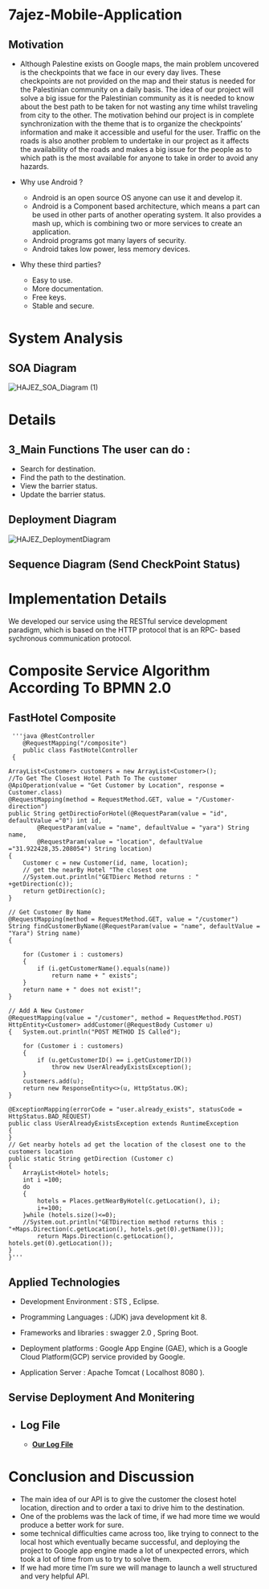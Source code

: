 # 7ajez-Mobile-Application
 ## Motivation
   * Although Palestine exists on Google maps, the main problem uncovered is the checkpoints that we face in our every day lives. These checkpoints are not provided on the map and their status is needed for the Palestinian community on a daily basis. The idea of our project will solve a big issue for the Palestinian community as it is needed to know about the best path to be taken for not wasting any time whilst traveling from city to the other. The motivation behind our project is in complete synchronization with the theme that is to organize the checkpoints’ information and make it accessible and useful for the user. Traffic on the roads is also another problem to undertake in our project as it affects the availability of the roads and makes a big issue for the people as to which path is the most available for anyone to take in order to avoid any hazards.

 * Why use Android ?
    - Android is an open source OS anyone can use it and develop it. 
    - Android is a Component based architecture, which means a part can be used in other parts of another operating system. It also provides a mash up, which is combining two or more services to create an application.
    - Android programs got many layers of security.
    - Android takes low power, less memory devices.
   
  
  
 * Why these third parties?
    - Easy to use.
    - More documentation.
    - Free keys.
    - Stable and secure.

# System Analysis

  ## SOA Diagram
![HAJEZ_SOA_Diagram (1)](https://user-images.githubusercontent.com/43942189/60539868-61f81380-9d16-11e9-8d3b-d5ae088fb88c.png)
   
# Details

 ## 3_Main Functions The user can do :
    
  * Search for destination.
  * Find the path to the destination.
  * View the barrier status.
  * Update the barrier status.
  
  ## Deployment Diagram

![HAJEZ_DeploymentDiagram](https://user-images.githubusercontent.com/43942189/60547287-f028c580-9d27-11e9-9204-6b985d1b8ff4.png)
   
## Sequence Diagram (Send CheckPoint Status)

    
   

# Implementation Details
  We developed our service using the RESTful service development paradigm, which is based on the HTTP protocol that is an RPC- based       sychronous communication protocol.

# Composite Service Algorithm According To BPMN 2.0
 ## FastHotel Composite
 
     '''java @RestController
	    @RequestMapping("/composite")
	    public class FastHotelController
	 {
		
	ArrayList<Customer> customers = new ArrayList<Customer>();	
	//To Get The Closest Hotel Path To The customer
	@ApiOperation(value = "Get Customer by Location", response = Customer.class)
	@RequestMapping(method = RequestMethod.GET, value = "/Customer-direction")
	public String getDirectioForHotel(@RequestParam(value = "id", defaultValue ="0") int id,
			@RequestParam(value = "name", defaultValue = "yara") String name,
			@RequestParam(value = "location", defaultValue ="31.922428,35.208054") String location) 
	{
		Customer c = new Customer(id, name, location);
		// get the nearBy Hotel "The closest one
		//System.out.println("GETDierc Method returns : " +getDirection(c));
		return getDirection(c);
	}

	// Get Customer By Name
	@RequestMapping(method = RequestMethod.GET, value = "/customer")
	String findCustomerByName(@RequestParam(value = "name", defaultValue = "Yara") String name)
	{

		for (Customer i : customers)
		{
			if (i.getCustomerName().equals(name))
				return name + " exists";
		}
		return name + " does not exist!";
	}
	
	// Add A New Customer
	@RequestMapping(value = "/customer", method = RequestMethod.POST)
	HttpEntity<Customer> addCustomer(@RequestBody Customer u)
	{	System.out.println("POST METHOD IS Called");

		for (Customer i : customers)
		{
			if (u.getCustomerID() == i.getCustomerID())
				throw new UserAlreadyExistsException();
		}	
		customers.add(u);	
		return new ResponseEntity<>(u, HttpStatus.OK);
	}

	@ExceptionMapping(errorCode = "user.already_exists", statusCode = HttpStatus.BAD_REQUEST)
	public class UserAlreadyExistsException extends RuntimeException 
	{	
	}
	// Get nearby hotels ad get the location of the closest one to the customers location
	public static String getDirection (Customer c)
	{
		ArrayList<Hotel> hotels;
		int i =100;
		do
		{
			hotels = Places.getNearByHotel(c.getLocation(), i);
			i+=100;
		}while (hotels.size()<=0);
		//System.out.println("GETDirection method returns this : "+Maps.Direction(c.getLocation(), hotels.get(0).getName()));
			return Maps.Direction(c.getLocation(), hotels.get(0).getLocation());
	}
	}'''
 
 
 
  ## Applied Technologies
  
  * Development Environment : STS , Eclipse.
  
  * Programming Languages : (JDK) java development kit 8.
  
  * Frameworks and libraries : swagger 2.0 , Spring Boot.
  
  * Deployment platforms : Google App Engine (GAE), which is a Google Cloud Platform(GCP) service provided by Google.
  
  * Application Server : Apache Tomcat ( Localhost 8080 ).
  
  ## Servise Deployment And Monitering
  
  * ##   Log File
  
    *  [   **Our Log File**  ](Team11LogFile.csv)
   
  # Conclusion and Discussion
  - The main idea of our API is to give the customer the closest hotel location, direction and to order a taxi to drive him to the           destination.
   - One of the problems was the lack of time, if we had more time we would produce a better work for sure.
   - some technical difficulties came across too, like trying to connect to the local host which eventually became successful, and             deploying the project to Google app engine made a lot of unexpected errors, which took a lot of time from us to try to solve them.
   - If we had more time I’m sure we will manage to launch a well structured and very helpful API.
   

   

